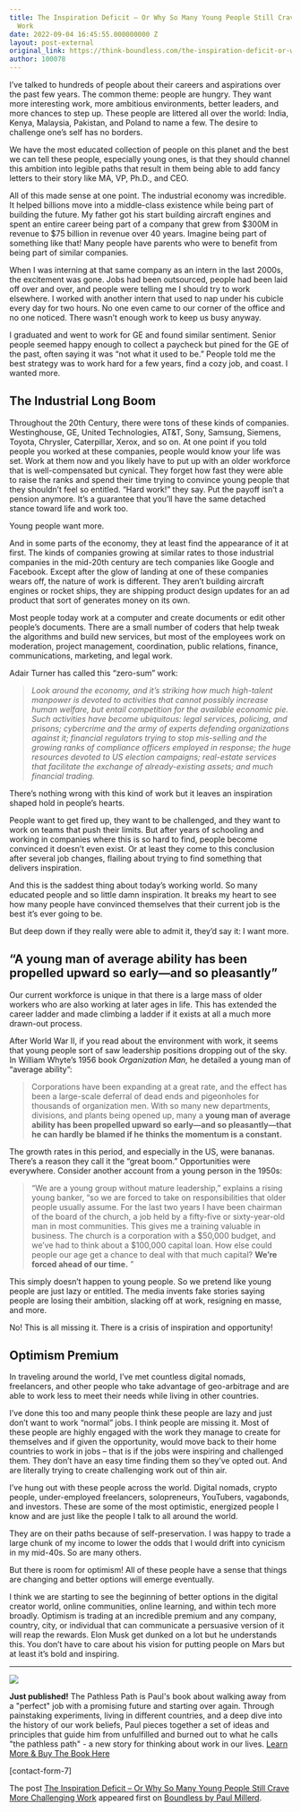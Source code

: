 ```yaml
---
title: The Inspiration Deficit – Or Why So Many Young People Still Crave More Challenging
  Work
date: 2022-09-04 16:45:55.000000000 Z
layout: post-external
original_link: https://think-boundless.com/the-inspiration-deficit-or-why-so-many-young-people-still-crave-more-challenging-wor/?utm_source=rss&utm_medium=rss&utm_campaign=the-inspiration-deficit-or-why-so-many-young-people-still-crave-more-challenging-wor
author: 100078
---
```


I’ve talked to hundreds of people about their careers and aspirations over the past few years. The common theme: people are hungry. They want more interesting work, more ambitious environments, better leaders, and more chances to step up. These people are littered all over the world: India, Kenya, Malaysia, Pakistan, and Poland to name a few. The desire to challenge one’s self has no borders.

We have the most educated collection of people on this planet and the best we can tell these people, especially young ones, is that they should channel this ambition into legible paths that result in them being able to add fancy letters to their story like MA, VP, Ph.D., and CEO.

All of this made sense at one point. The industrial economy was incredible. It helped billions move into a middle-class existence while being part of building the future. My father got his start building aircraft engines and spent an entire career being part of a company that grew from $300M in revenue to $75 billion in revenue over 40 years. Imagine being part of something like that! Many people have parents who were to benefit from being part of similar companies.

When I was interning at that same company as an intern in the last 2000s, the excitement was gone. Jobs had been outsourced, people had been laid off over and over, and people were telling me I should try to work elsewhere. I worked with another intern that used to nap under his cubicle every day for two hours. No one even came to our corner of the office and no one noticed. There wasn’t enough work to keep us busy anyway.

I graduated and went to work for GE and found similar sentiment. Senior people seemed happy enough to collect a paycheck but pined for the GE of the past, often saying it was “not what it used to be.” People told me the best strategy was to work hard for a few years, find a cozy job, and coast. I wanted more.

## The Industrial Long Boom

Throughout the 20th Century, there were tons of these kinds of companies. Westinghouse, GE, United Technologies, AT&T, Sony, Samsung, Siemens, Toyota, Chrysler, Caterpillar, Xerox, and so on. At one point if you told people you worked at these companies, people would know your life was set. Work at them now and you likely have to put up with an older workforce that is well-compensated but cynical. They forget how fast they were able to raise the ranks and spend their time trying to convince young people that they shouldn’t feel so entitled. “Hard work!” they say. Put the payoff isn’t a pension anymore. It’s a guarantee that you’ll have the same detached stance toward life and work too.

Young people want more.

And in some parts of the economy, they at least find the appearance of it at first. The kinds of companies growing at similar rates to those industrial companies in the mid-20th century are tech companies like Google and Facebook. Except after the glow of landing at one of these companies wears off, the nature of work is different. They aren’t building aircraft engines or rocket ships, they are shipping product design updates for an ad product that sort of generates money on its own.

Most people today work at a computer and create documents or edit other people’s documents. There are a small number of coders that help tweak the algorithms and build new services, but most of the employees work on moderation, project management, coordination, public relations, finance, communications, marketing, and legal work.

Adair Turner has called this “zero-sum” work:

> _Look around the economy, and it’s striking how much high-talent manpower is devoted to activities that cannot possibly increase human welfare, but entail competition for the available economic pie. Such activities have become ubiquitous: legal services, policing, and prisons; cybercrime and the army of experts defending organizations against it; financial regulators trying to stop mis-selling and the growing ranks of compliance officers employed in response; the huge resources devoted to US election campaigns; real-estate services that facilitate the exchange of already-existing assets; and much financial trading._

There’s nothing wrong with this kind of work but it leaves an inspiration shaped hold in people’s hearts.

People want to get fired up, they want to be challenged, and they want to work on teams that push their limits. But after years of schooling and working in companies where this is so hard to find, people become convinced it doesn’t even exist. Or at least they come to this conclusion after several job changes, flailing about trying to find something that delivers inspiration.

And this is the saddest thing about today’s working world. So many educated people and so little damn inspiration. It breaks my heart to see how many people have convinced themselves that their current job is the best it’s ever going to be.

But deep down if they really were able to admit it, they’d say it: I want more.

## “A young man of average ability has been propelled upward so early—and so pleasantly”

Our current workforce is unique in that there is a large mass of older workers who are also working at later ages in life. This has extended the career ladder and made climbing a ladder if it exists at all a much more drawn-out process.

After World War II, if you read about the environment with work, it seems that young people sort of saw leadership positions dropping out of the sky. In William Whyte’s 1956 book _Organization Man,_ he detailed a young man of “average ability”:

> Corporations have been expanding at a great rate, and the effect has been a large-scale deferral of dead ends and pigeonholes for thousands of organization men. With so many new departments, divisions, and plants being opened up, many a **young man of average ability has been propelled upward so early—and so pleasantly—that he can hardly be blamed if he thinks the momentum is a constant.**

The growth rates in this period, and especially in the US, were bananas. There’s a reason they call it the “great boom.” Opportunities were everywhere. Consider another account from a young person in the 1950s:

> “We are a young group without mature leadership,” explains a rising young banker, “so we are forced to take on responsibilities that older people usually assume. For the last two years I have been chairman of the board of the church, a job held by a fifty-five or sixty-year-old man in most communities. This gives me a training valuable in business. The church is a corporation with a $50,000 budget, and we’ve had to think about a $100,000 capital loan. How else could people our age get a chance to deal with that much capital? **We’re forced ahead of our time.** ”

This simply doesn’t happen to young people. So we pretend like young people are just lazy or entitled. The media invents fake stories saying people are losing their ambition, slacking off at work, resigning en masse, and more.

No! This is all missing it. There is a crisis of inspiration and opportunity!

## Optimism Premium

In traveling around the world, I’ve met countless digital nomads, freelancers, and other people who take advantage of geo-arbitrage and are able to work less to meet their needs while living in other countries.

I’ve done this too and many people think these people are lazy and just don’t want to work “normal” jobs. I think people are missing it. Most of these people are highly engaged with the work they manage to create for themselves and if given the opportunity, would move back to their home countries to work in jobs – that is if the jobs were inspiring and challenged them. They don’t have an easy time finding them so they’ve opted out. And are literally trying to create challenging work out of thin air.

I’ve hung out with these people across the world. Digital nomads, crypto people, under-employed freelancers, solopreneurs, YouTubers, vagabonds, and investors. These are some of the most optimistic, energized people I know and are just like the people I talk to all around the world.

They are on their paths because of self-preservation. I was happy to trade a large chunk of my income to lower the odds that I would drift into cynicism in my mid-40s. So are many others.

But there is room for optimism! All of these people have a sense that things are changing and better options will emerge eventually.

I think we are starting to see the beginning of better options in the digital creator world, online communities, online learning, and within tech more broadly. Optimism is trading at an incredible premium and any company, country, city, or individual that can communicate a persuasive version of it will reap the rewards. Elon Musk get dunked on a lot but he understands this. You don’t have to care about his vision for putting people on Mars but at least it’s bold and inspiring.

* * *
 ![](https://i1.wp.com/think-boundless.com/wp-content/uploads/2022/01/Picture2.png?resize=140%2C175&ssl=1)

**Just published!** The Pathless Path is Paul's book about walking away from a "perfect" job with a promising future and starting over again. Through painstaking experiments, living in different countries, and a deep dive into the history of our work beliefs, Paul pieces together a set of ideas and principles that guide him from unfulfilled and burned out to what he calls "the pathless path" - a new story for thinking about work in our lives. [Learn More & Buy The Book Here](https://think-boundless.com/the-pathless-path/)

[contact-form-7]

The post [The Inspiration Deficit – Or Why So Many Young People Still Crave More Challenging Work](https://think-boundless.com/the-inspiration-deficit-or-why-so-many-young-people-still-crave-more-challenging-wor/) appeared first on [Boundless by Paul Millerd](https://think-boundless.com).


